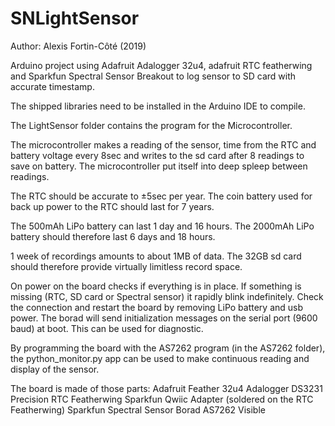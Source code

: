 # SNLightSensor
Author: Alexis Fortin-Côté (2019)

Arduino project using Adafruit Adalogger 32u4, adafruit RTC featherwing and Sparkfun Spectral Sensor Breakout to log sensor to SD card with accurate timestamp.

The shipped libraries need to be installed in the Arduino IDE to compile.

The LightSensor folder contains the program for the Microcontroller.

The microcontroller makes a reading of the sensor, time from the RTC and battery voltage every 8sec and writes to the sd card after 8 readings to save on battery. The microcontroller put itself into deep spleep between readings.

The RTC should be accurate to ±5sec per year. The coin battery used for back up power to the RTC should last for 7 years.

The 500mAh LiPo battery can last 1 day and 16 hours. The 2000mAh LiPo battery should therefore last 6 days and 18 hours.

1 week of recordings amounts to about 1MB of data. The 32GB sd card should therefore provide virtually limitless record space.

On power on the board checks if everything is in place. If something is missing (RTC, SD card or Spectral sensor) it rapidly blink indefinitely. Check the connection and restart the board by removing LiPo battery and usb power. The borad will send initialization messages on the serial port (9600 baud) at boot. This can be used for diagnostic.

By programming the board with the AS7262 program (in the AS7262 folder), the python_monitor.py app can be used to make continuous reading and display of the sensor.

The board is made of those parts:
Adafruit Feather 32u4 Adalogger
DS3231 Precision RTC Featherwing
Sparkfun Qwiic Adapter (soldered on the RTC Featherwing)
Sparkfun Spectral Sensor Borad AS7262 Visible